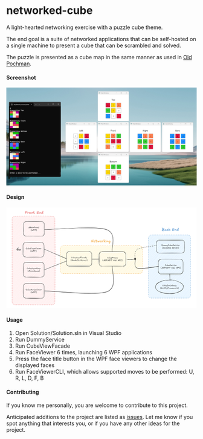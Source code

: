 # networked-cube

A light-hearted networking exercise with a puzzle cube theme. 

The end goal is a suite of networked applications that can be self-hosted on a single machine to present a cube that can be scrambled and solved.

The puzzle is presented as a cube map in the same manner as used in [Old Pochman](https://www.speedcubereview.com/blind-solving-algorithms.html).

#### Screenshot

![Image](./misc/example-screenshot.png)

#### Design

![Image](./misc/netcube-system-design.png)

#### Usage

1. Open Solution/Solution.sln in Visual Studio
2. Run DummyService
3. Run CubeViewFacade
4. Run FaceViewer 6 times, launching 6 WPF applications
5. Press the face title button in the WPF face viewers to change the displayed faces
6. Run FaceViewerCLI, which allows supported moves to be performed: U, R, L, D, F, B

#### Contributing

If you know me personally, you are welcome to contribute to this project.

Anticipated additions to the project are listed as [issues](https://github.com/eeoooue/netcube/issues). Let me know if you spot anything that interests you, or if you have any other ideas for the project.

